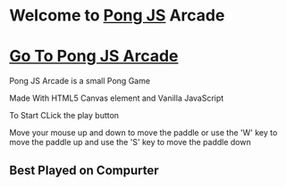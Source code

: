 # Welcome to [Pong JS](https://imagineeeinc.github.io/pongjs/app/) Arcade

# [Go To Pong JS Arcade](https://imagineeeinc.github.io/pongjs/app/)

Pong JS Arcade is a small Pong Game

Made With HTML5 Canvas element and Vanilla JavaScript

To Start CLick the play button

Move your mouse up and down to move the paddle
or use the 'W' key to move the paddle up and use the 'S' key to move the paddle down

## Best Played on Compurter
